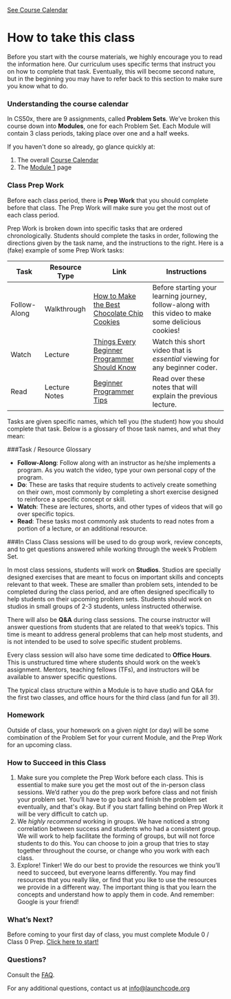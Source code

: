 [See Course Calendar](../calendar)
# How to take this class

Before you start with the course materials, we highly encourage you to read the information here. Our curriculum uses specific terms that instruct you on how to complete that task. Eventually, this will become second nature, but in the beginning you may have to refer back to this section to make sure you know what to do. 


### Understanding the course calendar

In CS50x, there are 9 assignments, called **Problem Sets**. We’ve broken this course down into **Modules**, one for each Problem Set. Each Module will contain 3 class periods, taking place over one and a half weeks.

If you haven't done so already, go glance quickly at:

1. The overall <a href="../calendar" target="_blank">Course Calendar</a>
2. The <a href="../calendar/cs50/unit1-fundamentals/module1" target="_blank">Module 1</a> page

### Class Prep Work

Before each class period, there is **Prep Work** that you should complete before that class. The Prep Work will make sure you get the most out of each class period.

Prep Work is broken down into specific tasks that are ordered chronologically. Students should complete the tasks in order, following the directions given by the task name, and the instructions to the right. Here is a (fake) example of some Prep Work tasks:

Task | Resource Type | Link | Instructions
-----|---------------|------|-------------
Follow-Along | Walkthrough | <a href="https://www.youtube.com/watch?v=VaT3qsoHPQ8" target="_blank">How to Make the Best Chocolate Chip Cookies</a> | Before starting your learning journey, follow-along with this video to make some delicious cookies!
Watch | Lecture | <a href="https://www.youtube.com/watch?v=dQw4w9WgXcQ" target="_blank">Things Every Beginner Programmer Should Know</a> | Watch this short video that is _essential_ viewing for any beginner coder.
Read | Lecture Notes | <a href="https://en.wikipedia.org/wiki/Rickrolling" target="_blank">Beginner Programmer Tips</a> | Read over these notes that will explain the previous lecture.

Tasks are given specific names, which tell you (the student) how you should complete that task. Below is a glossary of those task names, and what they mean:

###Task / Resource Glossary
* **Follow-Along**: Follow along with an instructor as he/she implements a program. As you watch the video, type your own personal copy of the program. 
* **Do**: These are tasks that require students to actively create something on their own, most commonly by completing a short exercise designed to reinforce a specific concept or skill.
* **Watch**: These are lectures, shorts, and other types of videos that will go over specific topics. 
* **Read**: These tasks most commonly ask students to read notes from a portion of a lecture, or an additional resource.

###In Class
Class sessions will be used to do group work, review concepts, and to get questions answered while working through the week’s Problem Set. 

In most class sessions, students will work on **Studios**. Studios are specially designed exercises that are meant to focus on important skills and concepts relevant to that week. These are smaller than problem sets, intended to be completed during the class period, and are often designed specifically to help students on their upcoming problem sets. Students should work on studios in small groups of 2-3 students, unless instructed otherwise. 
 
There will also be **Q&A** during class sessions. The course instructor will answer questions from students that are related to that week’s topics. This time is meant to address general problems that can help most students, and is not intended to be used to solve specific student problems. 

Every class session will also have some time dedicated to **Office Hours**. This is unstructured time where students should work on the week’s assignment. Mentors, teaching fellows (TFs), and instructors will be available to answer specific questions. 

The typical class structure within a Module is to have studio and Q&A for the first two classes, and office hours for the third class (and fun for all 3!).

### Homework
Outside of class, your homework on a given night (or day) will be some combination of the Problem Set for your current Module, and the Prep Work for an upcoming class. 

### How to Succeed in this Class
1. Make sure you complete the Prep Work before each class. This is essential to make sure you get the most out of the in-person class sessions. We’d rather you do the prep work before class and not finish your problem set. You’ll have to go back and finish the problem set eventually, and that's okay. But if you start falling behind on Prep Work it will be very difficult to catch up.
2. We _highly recommend_ working in groups. We have noticed a strong correlation between success and students who had a consistent group. We will work to help facilitate the forming of groups, but will not force students to do this. You can choose to join a group that tries to stay together throughout the course, or change who you work with each class. 
3. Explore! Tinker! We do our best to provide the resources we think you’ll need to succeed, but everyone learns differently. You may find resources that you really like, or find that you like to use the resources we provide in a different way. The important thing is that you learn the concepts and understand how to apply them in code. And remember: Google is your friend!


### What’s Next?

Before coming to your first day of class, you must complete Module 0 / Class 0 Prep. [Click here to start!](../calendar/module0)

### Questions?

Consult the [FAQ](./FAQ.md). 

For any additional questions, contact us at info@launchcode.org
